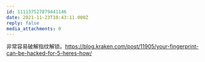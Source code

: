 ```yaml
---
id: 111137527879441146
date: 2021-11-23T10:43:11.000Z
reply: false
media_attachments: 0
---
```


非常容易破解指纹解锁。https://blog.kraken.com/post/11905/your-fingerprint-can-be-hacked-for-5-heres-how/ 

